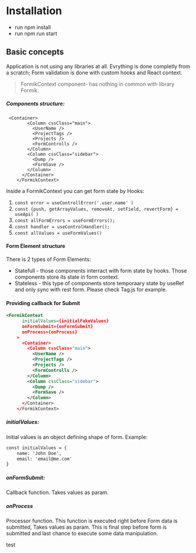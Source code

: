 # Installation

- run npm install
- run npm run start

## Basic concepts

Application is not using any libraries at all. Evrything is done completly from a scratch;
Form validation is done with custom hooks and React context.

> FormikContext  component- has nothing in common with library Formik. 

##### Components structure:

```
 <Container>
        <Column cssClass="main">
          <UserName />
          <ProjectTags />
          <Projects />
          <FormControlls />
        </Column>
        <Column cssClass="sidebar">
          <Dump />
          <FormSave />
        </Column>
      </Container>
    </FormikContext>
```
Inside a FormikContext you can get form state by Hooks:
1. `const error = useControllError('.user.name' )`
1. `const {push, getArrayValues, removeAt, setField, revertForm} = useApi( )`
1. `const allFormErrors = useFormErrors();`
1.  `const handler = useControlHandler();`
1. `const allValues = useFormValues()`

#### Form Element structure

There is 2 types of  Form Elements:
-  Statefull - those components interract with form state by hooks. Those components store its state in form context.
- Stateless - this type of components store temporaary state by useRef and only sync with rest form. Please check Tag.js for example.

#### Providing callback for Submit

```xml
<FormikContext 
      initialValues={initialFakeValues} 
      onFormSubmit={onFormSubmit} 
      onProcess={onProcess} 
    >
      <Container>
        <Column cssClass="main">
          <UserName />
          <ProjectTags />
          <Projects />
          <FormControlls />
        </Column>
        <Column cssClass="sidebar">
          <Dump />
          <FormSave />
        </Column>
      </Container>
    </FormikContext>
```

##### initialValues:
Initial values is an object defining shape of form.
Example:
```xml
const initialValues = {
	name: 'John Doe',
	email: 'email@me.com'
}
```

##### onFormSubmit:
Callback function. Takes values as param.

##### onProcess
Processor function. This function is executed right before Form data is submitted,
Takes values as param. This is final step before form is submitted and last chance to execute some data manipulation.

test

